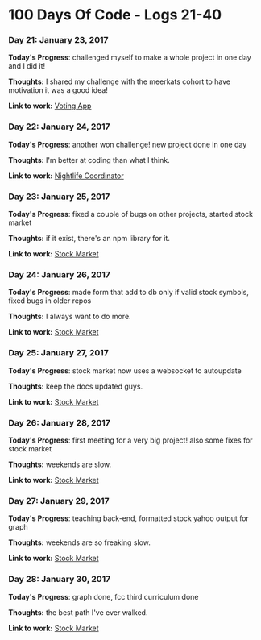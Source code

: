 # 100 Days Of Code - Logs 21-40

### Day 21: January 23, 2017

**Today's Progress**: challenged myself to make a whole project in one day and I did it!

**Thoughts:** I shared my challenge with the meerkats cohort to have motivation it was a good idea!

**Link to work:** [Voting App](https://github.com/Kornil/voting-app)

### Day 22: January 24, 2017

**Today's Progress**: another won challenge! new project done in one day

**Thoughts:** I'm better at coding than what I think.

**Link to work:** [Nightlife Coordinator](https://github.com/Kornil/nightlife-coordinator)


### Day 23: January 25, 2017

**Today's Progress**: fixed a couple of bugs on other projects, started stock market

**Thoughts:** if it exist, there's an npm library for it.

**Link to work:** [Stock Market](https://github.com/Kornil/stock-market)

### Day 24: January 26, 2017

**Today's Progress**: made form that add to db only if valid stock symbols, fixed bugs in older repos

**Thoughts:** I always want to do more.

**Link to work:** [Stock Market](https://github.com/Kornil/stock-market)

### Day 25: January 27, 2017

**Today's Progress**: stock market now uses a websocket to autoupdate

**Thoughts:** keep the docs updated guys.

**Link to work:** [Stock Market](https://github.com/Kornil/stock-market)

### Day 26: January 28, 2017

**Today's Progress**: first meeting for a very big project! also some fixes for stock market

**Thoughts:** weekends are slow.

**Link to work:** [Stock Market](https://github.com/Kornil/stock-market)

### Day 27: January 29, 2017

**Today's Progress**: teaching back-end, formatted stock yahoo output for graph

**Thoughts:** weekends are so freaking slow.

**Link to work:** [Stock Market](https://github.com/Kornil/stock-market)

### Day 28: January 30, 2017

**Today's Progress**: graph done, fcc third curriculum done

**Thoughts:** the best path I've ever walked.

**Link to work:** [Stock Market](https://github.com/Kornil/stock-market)
